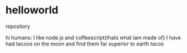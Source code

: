 # helloworld
repository

hi humans:
I like node.js and coffeescript(thats what iam made of)
I have had tacoos on the moon and find them far superior to earth tacos
